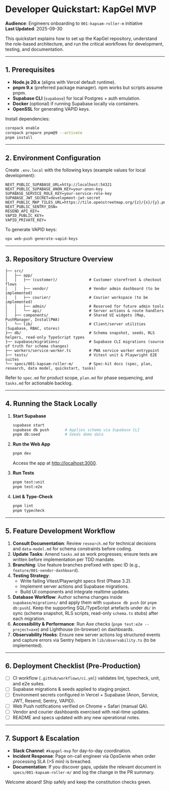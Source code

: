 # Developer Quickstart: KapGel MVP

**Audience**: Engineers onboarding to `001-kapsam-roller-m` initiative  \
**Last Updated**: 2025-09-30

This quickstart explains how to set up the KapGel repository, understand the role-based architecture, and run the critical workflows for development, testing, and documentation.

---

## 1. Prerequisites

- **Node.js 20.x** (aligns with Vercel default runtime).
- **pnpm 9.x** (preferred package manager). npm works but scripts assume pnpm.
- **Supabase CLI** (`supabase`) for local Postgres + auth emulation.
- **Docker** (optional) if running Supabase locally via containers.
- **OpenSSL** for generating VAPID keys.

Install dependencies:

```bash
corepack enable
corepack prepare pnpm@9 --activate
pnpm install
```

---

## 2. Environment Configuration

Create `.env.local` with the following keys (example values for local development):

```env
NEXT_PUBLIC_SUPABASE_URL=http://localhost:54321
NEXT_PUBLIC_SUPABASE_ANON_KEY=your-anon-key
SUPABASE_SERVICE_ROLE_KEY=your-service-role-key
SUPABASE_JWT_SECRET=development-jwt-secret
NEXT_PUBLIC_MAP_TILES_URL=https://tile.openstreetmap.org/{z}/{x}/{y}.png
NEXT_PUBLIC_SENTRY_DSN=
RESEND_API_KEY=
VAPID_PUBLIC_KEY=
VAPID_PRIVATE_KEY=
```

To generate VAPID keys:

```bash
npx web-push generate-vapid-keys
```

---

## 3. Repository Structure Overview

```
├── src/
│   ├── app/
│   │   ├── (customer)/              # Customer storefront & checkout flows
│   │   ├── vendor/                  # Vendor admin dashboard (to be implemented)
│   │   ├── courier/                 # Courier workspace (to be implemented)
│   │   ├── admin/                   # Reserved for future admin tools
│   │   └── api/                     # Server actions & route handlers
│   ├── components/                  # Shared UI widgets (Map, PushManager, InstallPWA)
│   └── lib/                         # Client/server utilities (Supabase, RBAC, stores)
├── db/                              # Schema snapshot, seeds, RLS helpers, read-only TypeScript types
├── supabase/migrations/             # Supabase CLI migrations (source of truth for schema changes)
├── workers/service-worker.ts        # PWA service worker entrypoint
├── tests/                           # Vitest unit & Playwright E2E suites
└── specs/001-kapsam-roller-m/       # Spec-kit docs (spec, plan, research, data model, quickstart, tasks)
```

Refer to `spec.md` for product scope, `plan.md` for phase sequencing, and `tasks.md` for actionable backlog.

---

## 4. Running the Stack Locally

1. **Start Supabase**

   ```bash
   supabase start
   supabase db push       # Applies schema via Supabase CLI
   pnpm db:seed           # Seeds demo data
   ```

2. **Run the Web App**

   ```bash
   pnpm dev
   ```

   Access the app at [http://localhost:3000](http://localhost:3000).

3. **Run Tests**

   ```bash
   pnpm test:unit
   pnpm test:e2e
   ```

4. **Lint & Type-Check**

   ```bash
   pnpm lint
   pnpm typecheck
   ```

---

## 5. Feature Development Workflow

1. **Consult Documentation**: Review `research.md` for technical decisions and `data-model.md` for schema constraints before coding.
2. **Update Tasks**: Amend `tasks.md` as work progresses; ensure tests are written before implementation per TDD mandate.
3. **Branching**: Use feature branches prefixed with spec ID (e.g., `feature/001-vendor-dashboard`).
4. **Testing Strategy**:
   - Write failing Vitest/Playwright specs first (Phase 3.2).
   - Implement server actions and Supabase migrations.
   - Build UI components and integrate realtime updates.
5. **Database Workflow**: Author schema changes inside `supabase/migrations/` and apply them with `supabase db push` (or `pnpm db:push`). Keep the supporting SQL/TypeScript artefacts under `db/` in sync (schema snapshot, RLS scripts, read-only `schema.ts` stubs) after each migration.
6. **Accessibility & Performance**: Run Axe checks (`pnpm test:e2e --project=axe`) and Lighthouse (in-browser) on dashboards.
7. **Observability Hooks**: Ensure new server actions log structured events and capture errors via Sentry helpers in `lib/observability.ts` (to be implemented).

---

## 6. Deployment Checklist (Pre-Production)

- [ ] CI workflow (`.github/workflows/ci.yml`) validates lint, typecheck, unit, and e2e suites.
- [ ] Supabase migrations & seeds applied to staging project.
- [ ] Environment secrets configured in Vercel + Supabase (Anon, Service, JWT, Resend, Sentry, VAPID).
- [ ] Web Push notifications verified on Chrome + Safari (manual QA).
- [ ] Vendor and courier dashboards exercised with real-time updates.
- [ ] README and specs updated with any new operational notes.

---

## 7. Support & Escalation

- **Slack Channel**: `#kapgel-mvp` for day-to-day coordination.
- **Incident Response**: Page on-call engineer via OpsGenie when order processing SLA (>5 min) is breached.
- **Documentation**: If you discover gaps, update the relevant document in `specs/001-kapsam-roller-m/` and log the change in the PR summary.

Welcome aboard! Ship safely and keep the constitution checks green.
